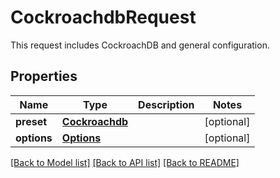 # CockroachdbRequest

This request includes CockroachDB and general configuration. 
## Properties
Name | Type | Description | Notes
------------ | ------------- | ------------- | -------------
**preset** | [**Cockroachdb**](Cockroachdb.md) |  | [optional] 
**options** | [**Options**](Options.md) |  | [optional] 

[[Back to Model list]](../README.md#documentation-for-models) [[Back to API list]](../README.md#documentation-for-api-endpoints) [[Back to README]](../README.md)


